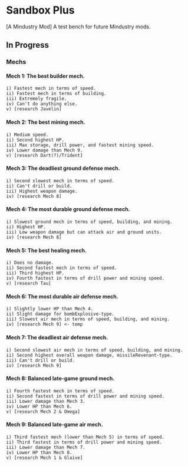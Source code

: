 # Sandbox Plus
[A Mindustry Mod] A test bench for future Mindustry mods.

## In Progress
### Mechs
#### Mech 1: The best builder mech.
    i) Fastest mech in terms of speed.
    ii) Fastest mech in terms of building.
    iii) Extremely fragile.
    iv) Can't do anything else.
    v) [research Javelin]
#### Mech 2: The best mining mech.
    i) Medium speed.
    ii) Second highest HP.
    iii) Max storage, drill power, and fastest mining speed.
    iv) Lower damage than Mech 9.
    v) [research Dart(?)/Trident]
#### Mech 3: The deadliest ground defense mech.
    i) Second slowest mech in terms of speed.
    ii) Can't drill or build.
    iii) Highest weapon damage.
    iv) [research Mech 8]
#### Mech 4: The most durable ground defense mech.
    i) Slowest ground mech in terms of speed, building, and mining.
    ii) Highest HP.
    iii) Low weapon damage but can attack air and ground units.
    iv) [research Mech 8]
#### Mech 5: The best healing mech.
    i) Does no damage.
    ii) Second fastest mech in terms of speed.
    iii) Third highest HP.
    iv) Fourth fastest in terms of drill power and mining speed.
    v) [research Tau]
#### Mech 6: The most durable air defense mech.
    i) Slightly lower HP than Mech 4.
    ii) Slight damage for bombExplosive-type.
    iii) Slowest air mech in terms of speed, building, and mining.
    iv) [research Mech 9] <- temp
#### Mech 7: The deadliest air defense mech.
    i) Second slowest air mech in terms of speed, building, and mining.
    ii) Second highest overall weapon damage, missileRevenant-type.
    iii) Can't drill or build.
    iv) [research Mech 9]
#### Mech 8: Balanced late-game ground mech.
    i) Fourth fastest mech in terms of speed.
    ii) Second fastest in terms of drill power and mining speed.
    iii) Lower damage than Mech 3.
    iv) Lower HP than Mech 6.
    v) [research Mech 2 & Omega]
#### Mech 9: Balanced late-game air mech.
    i) Third fastest mech (lower than Mech 5) in terms of speed.
    ii) Third fastest in terms of drill power and mining speed.
    iii) Lower damage than Mech 7.
    iv) Lower HP than Mech 8.
    v) [research Mech 1 & Glaive]
